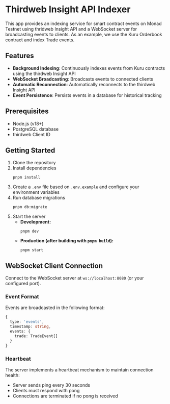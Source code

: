 # Thirdweb Insight API Indexer

This app provides an indexing service for smart contract events on Monad Testnet using thridweb Insight API and a WebSocket server for broadcasting events to clients. As an example, we use the Kuru Orderbook contract and index Trade events.

## Features

- **Background Indexing**: Continuously indexes events from Kuru contracts using the thirdweb Insight API
- **WebSocket Broadcasting**: Broadcasts events to connected clients
- **Automatic Reconnection**: Automatically reconnects to the thirdweb Insight API
- **Event Persistence**: Persists events in a database for historical tracking

## Prerequisites

- Node.js (v18+)
- PostgreSQL database
- thirdweb Client ID

## Getting Started

1. Clone the repository
2. Install dependencies
   ```
   pnpm install
   ```
3. Create a `.env` file based on `.env.example` and configure your environment variables
4. Run database migrations
   ```
   pnpm db:migrate
   ```
5. Start the server
   - **Development:**
     ```
     pnpm dev
     ```
   - **Production (after building with `pnpm build`):**
     ```
     pnpm start
     ```

## WebSocket Client Connection

Connect to the WebSocket server at `ws://localhost:8080` (or your configured port).

### Event Format

Events are broadcasted in the following format:

```typescript
{
  type: 'events',
  timestamp: string,
  events: {
    trade: TradeEvent[]
  }
}
```

### Heartbeat

The server implements a heartbeat mechanism to maintain connection health:
- Server sends ping every 30 seconds
- Clients must respond with pong
- Connections are terminated if no pong is received
